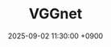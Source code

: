 ---
title: "VGGnet"
date: 2025-09-02 11:30:00 +0900
categories: ["[Paper review]", "backbone"]
tags: ["deep learning", "review", "cnn"]
---